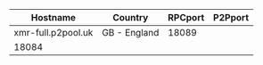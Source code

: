 Hostname | Country | RPCport | P2Pport
--- | --- | --- | ---
xmr-full.p2pool.uk | GB - England | 18089
 | 18084
